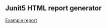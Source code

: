 ## Junit5 HTML report generator

[Example report](https://github.com/gdiegel/junit5-html-report-generator/report.html)

